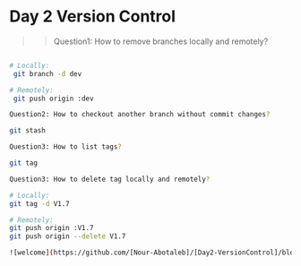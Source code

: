 # Day 2 Version Control

>> Question1: How to remove branches locally and remotely? 

```bash

# Locally:
 git branch -d dev 

# Remotely:
 git push origin :dev

Question2: How to checkout another branch without commit changes? 

git stash

Question3: How to list tags? 

git tag

Question3: How to delete tag locally and remotely?

# Locally: 
git tag -d V1.7

# Remotely:
git push origin :V1.7
git push origin --delete V1.7

![welcome](https://github.com/[Nour-Abotaleb]/[Day2-VersionControl]/blob/[master]/welcome.jpg?raw=true)



